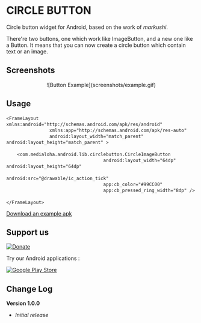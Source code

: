 CIRCLE BUTTON
===================================

Circle button widget for Android, based on the work of *markushi*. 

There're two buttons, one which work like ImageButton, and a new one like a Button. It means that you can now create a circle button which contain text or an image.

## Screenshots ##

<center>![Button Example](screenshots/example.gif)</center>

## Usage ##

```
<FrameLayout xmlns:android="http://schemas.android.com/apk/res/android"
				xmlns:app="http://schemas.android.com/apk/res-auto"
				android:layout_width="match_parent" android:layout_height="match_parent" >

	<com.medialoha.android.lib.circlebutton.CircleImageButton 
									android:layout_width="64dp" android:layout_height="64dp"
									android:src="@drawable/ic_action_tick"
									app:cb_color="#99CC00"
									app:cb_pressed_ring_width="8dp" />

</FrameLayout>
```

[Download an example apk](example/dist/example.apk)

## Support us ##

[![Donate](https://www.paypalobjects.com/en_US/i/btn/btn_donate_LG.gif)](https://www.paypal.com/cgi-bin/webscr?cmd=_s-xclick&hosted_button_id=QQJM9LMALTTJA)

Try our Android applications :

[![Google Play Store](http://medialoha.net/images/google_play_download_grey.png)](https://play.google.com/store/apps/developer?id=Medialoha)

## Change Log ##

**Version 1.0.0**

- *Initial release*

<!-- 
== Known Issues ==

-->





